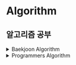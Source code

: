 # Algorithm
## 알고리즘 공부

<details>
  <summary>Baekjoon Algorithm</summary>
  <div markdown="1">
  
 <details>
   <summary>&nbsp;&nbsp;&nbsp;[CLASS 1] 문제 보기</summary>
    <div markdown="1">
  
- [[1000] A+B](https://github.com/okpyo12/Algorithm/tree/master/Baekjoon%20Algorithm/CLASS%201/Baekjoon_1000)
- [[1001] A-B](https://github.com/okpyo12/Algorithm/tree/master/Baekjoon%20Algorithm/CLASS%201/Baekjoon_1001)
- [[1008] A/B](https://github.com/okpyo12/Algorithm/tree/master/Baekjoon%20Algorithm/CLASS%201/Baekjoon_1008)
- [[1152] 단어의 개수](https://github.com/okpyo12/Algorithm/tree/master/Baekjoon%20Algorithm/CLASS%201/Baekjoon_1152)
- [[1157] 단어 공부](https://github.com/okpyo12/Algorithm/tree/master/Baekjoon%20Algorithm/CLASS%201/Baekjoon_1157)
- [[1330] 두 수 비교하기](https://github.com/okpyo12/Algorithm/tree/master/Baekjoon%20Algorithm/CLASS%201/Baekjoon_1330)
- [[1546] 평균](https://github.com/okpyo12/Algorithm/tree/master/Baekjoon%20Algorithm/CLASS%201/Baekjoon_1546)
- [[2438] 별 찍기 - 1](https://github.com/okpyo12/Algorithm/tree/master/Baekjoon%20Algorithm/CLASS%201/Baekjoon_2438)
- [[2439] 별 찍기 - 2](https://github.com/okpyo12/Algorithm/tree/master/Baekjoon%20Algorithm/CLASS%201/Baekjoon_2439)
- [[2475] 검증수](https://github.com/okpyo12/Algorithm/tree/master/Baekjoon%20Algorithm/CLASS%201/Baekjoon_2475)
- [[2557] Hello World](https://github.com/okpyo12/Algorithm/tree/master/Baekjoon%20Algorithm/CLASS%201/Baekjoon_2557)
- [[2562] 최댓값](https://github.com/okpyo12/Algorithm/tree/master/Baekjoon%20Algorithm/CLASS%201/Baekjoon_2562)
- [[2577] 숫자의 개수](https://github.com/okpyo12/Algorithm/tree/master/Baekjoon%20Algorithm/CLASS%201/Baekjoon_2577)
- [[2675] 문자열 반복](https://github.com/okpyo12/Algorithm/tree/master/Baekjoon%20Algorithm/CLASS%201/Baekjoon_2675)
- [[2739] 구구단](https://github.com/okpyo12/Algorithm/tree/master/Baekjoon%20Algorithm/CLASS%201/Baekjoon_2739)
- [[2741] N 찍기](https://github.com/okpyo12/Algorithm/tree/master/Baekjoon%20Algorithm/CLASS%201/Baekjoon_2741)
- [[2742] 기찍 N](https://github.com/okpyo12/Algorithm/tree/master/Baekjoon%20Algorithm/CLASS%201/Baekjoon_2742)
- [[2753] 윤년](https://github.com/okpyo12/Algorithm/tree/master/Baekjoon%20Algorithm/CLASS%201/Baekjoon_2753)
- [[2884] 알람 시계](https://github.com/okpyo12/Algorithm/tree/master/Baekjoon%20Algorithm/CLASS%201/Baekjoon_2884)
- [[2908] 상수](https://github.com/okpyo12/Algorithm/tree/master/Baekjoon%20Algorithm/CLASS%201/Baekjoon_2908)
- [[2920] 음계](https://github.com/okpyo12/Algorithm/tree/master/Baekjoon%20Algorithm/CLASS%201/Baekjoon_2920)
- [[3052] 나머지](https://github.com/okpyo12/Algorithm/tree/master/Baekjoon%20Algorithm/CLASS%201/Baekjoon_3052)
- [[8958] OX퀴즈](https://github.com/okpyo12/Algorithm/tree/master/Baekjoon%20Algorithm/CLASS%201/Baekjoon_8958)
- [[9498] 시험 성적](https://github.com/okpyo12/Algorithm/tree/master/Baekjoon%20Algorithm/CLASS%201/Baekjoon_9498)
- [[10171] 고양이](https://github.com/okpyo12/Algorithm/tree/master/Baekjoon%20Algorithm/CLASS%201/Baekjoon_10171)
- [[10172] 개](https://github.com/okpyo12/Algorithm/tree/master/Baekjoon%20Algorithm/CLASS%201/Baekjoon_10172)
- [[10809] 알파벳 찾기](https://github.com/okpyo12/Algorithm/tree/master/Baekjoon%20Algorithm/CLASS%201/Baekjoon_10809)
- [[10818] 최소, 최대](https://github.com/okpyo12/Algorithm/tree/master/Baekjoon%20Algorithm/CLASS%201/Baekjoon_10818)
- [[10869] 사칙연산](https://github.com/okpyo12/Algorithm/tree/master/Baekjoon%20Algorithm/CLASS%201/Baekjoon_10869)
- [[10871] X보다 작은 수](https://github.com/okpyo12/Algorithm/tree/master/Baekjoon%20Algorithm/CLASS%201/Baekjoon_10871)
- [[10950] A+B - 3](https://github.com/okpyo12/Algorithm/tree/master/Baekjoon%20Algorithm/CLASS%201/Baekjoon_10950)
- [[10951] A+B - 4](https://github.com/okpyo12/Algorithm/tree/master/Baekjoon%20Algorithm/CLASS%201/Baekjoon_10951)
- [[10952] A+B - 5](https://github.com/okpyo12/Algorithm/tree/master/Baekjoon%20Algorithm/CLASS%201/Baekjoon_10952)
- [[10998] AxB](https://github.com/okpyo12/Algorithm/tree/master/Baekjoon%20Algorithm/CLASS%201/Baekjoon_10998)
- [[11654] 아스키 코드](https://github.com/okpyo12/Algorithm/tree/master/Baekjoon%20Algorithm/CLASS%201/Baekjoon_11654)
- [[11720] 숫자의 합](https://github.com/okpyo12/Algorithm/tree/master/Baekjoon%20Algorithm/CLASS%201/Baekjoon_11720)

  </div>
  </details>

 <details>
   <summary>&nbsp;&nbsp;&nbsp;[CLASS 2] 문제 보기</summary>
    <div markdown="1">
  
- [[1018] 체스판 다시 칠하기](https://github.com/okpyo12/Algorithm/tree/master/Baekjoon%20Algorithm/CLASS%202/Baekjoon_1018)
- [[1085] 직사각형에서 탈출](https://github.com/okpyo12/Algorithm/tree/master/Baekjoon%20Algorithm/CLASS%202/Baekjoon_1085)
- [[1181] 단어 정렬](https://github.com/okpyo12/Algorithm/tree/master/Baekjoon%20Algorithm/CLASS%202/Baekjoon_1181)
- [[1259] 팰린드롬수](https://github.com/okpyo12/Algorithm/tree/master/Baekjoon%20Algorithm/CLASS%202/Baekjoon_1259)
- [[1436] 영화감독 숌](https://github.com/okpyo12/Algorithm/tree/master/Baekjoon%20Algorithm/CLASS%202/Baekjoon_1436)
- [[1654] 랜선 자르기](https://github.com/okpyo12/Algorithm/tree/master/Baekjoon%20Algorithm/CLASS%202/Baekjoon_1654)
- [[1874] 스택 수열](https://github.com/okpyo12/Algorithm/tree/master/Baekjoon%20Algorithm/CLASS%202/Baekjoon_1874)
- [[1920] 수 찾기](https://github.com/okpyo12/Algorithm/tree/master/Baekjoon%20Algorithm/CLASS%202/Baekjoon_1920)
- [[1929] 소수 구하기](https://github.com/okpyo12/Algorithm/tree/master/Baekjoon%20Algorithm/CLASS%202/Baekjoon_1929)
- [[1966] 프린트 큐](https://github.com/okpyo12/Algorithm/tree/master/Baekjoon%20Algorithm/CLASS%202/Baekjoon_1966)
- [[1978] 소수 찾기](https://github.com/okpyo12/Algorithm/tree/master/Baekjoon%20Algorithm/CLASS%202/Baekjoon_1978)
- [[2108] 통계학](https://github.com/okpyo12/Algorithm/tree/master/Baekjoon%20Algorithm/CLASS%202/Baekjoon_2108)
- [[2164] 카드2](https://github.com/okpyo12/Algorithm/tree/master/Baekjoon%20Algorithm/CLASS%202/Baekjoon_2164)
- [[2231] 분해합](https://github.com/okpyo12/Algorithm/tree/master/Baekjoon%20Algorithm/CLASS%202/Baekjoon_2231)
- [[2292] 벌집](https://github.com/okpyo12/Algorithm/tree/master/Baekjoon%20Algorithm/CLASS%202/Baekjoon_2292)
- [[2609] 최대공약수와 최소공배수](https://github.com/okpyo12/Algorithm/tree/master/Baekjoon%20Algorithm/CLASS%202/Baekjoon_2609)
- [[2751] 수 정렬하기2](https://github.com/okpyo12/Algorithm/tree/master/Baekjoon%20Algorithm/CLASS%202/Baekjoon_2751)
- [[2775] 부녀회장이 될테야](https://github.com/okpyo12/Algorithm/tree/master/Baekjoon%20Algorithm/CLASS%202/Baekjoon_2775)
- [[2798] 블랙잭](https://github.com/okpyo12/Algorithm/tree/master/Baekjoon%20Algorithm/CLASS%202/Baekjoon_2798)
- [[2805] 나무 자르기](https://github.com/okpyo12/Algorithm/tree/master/Baekjoon%20Algorithm/CLASS%202/Baekjoon_2805)
- [[2839] 설탕 배달](https://github.com/okpyo12/Algorithm/tree/master/Baekjoon%20Algorithm/CLASS%202/Baekjoon_2839)
- [[2869] 달팽이는 올라가고 싶다](https://github.com/okpyo12/Algorithm/tree/master/Baekjoon%20Algorithm/CLASS%202/Baekjoon_2869)
- [[4153] 직각삼각형](https://github.com/okpyo12/Algorithm/tree/master/Baekjoon%20Algorithm/CLASS%202/Baekjoon_4153)
- [[4949] 균형잡힌 세상](https://github.com/okpyo12/Algorithm/tree/master/Baekjoon%20Algorithm/CLASS%202/Baekjoon_4949)
- [[7568] 덩치](https://github.com/okpyo12/Algorithm/tree/master/Baekjoon%20Algorithm/CLASS%202/Baekjoon_7568)
- [[9012] 괄호](https://github.com/okpyo12/Algorithm/tree/master/Baekjoon%20Algorithm/CLASS%202/Baekjoon_9012)
- [[10250] ACM 호텔](https://github.com/okpyo12/Algorithm/tree/master/Baekjoon%20Algorithm/CLASS%202/Baekjoon_10250)
- [[10773] 제로](https://github.com/okpyo12/Algorithm/tree/master/Baekjoon%20Algorithm/CLASS%202/Baekjoon_10773)
- [[10814] 나이순 정렬](https://github.com/okpyo12/Algorithm/tree/master/Baekjoon%20Algorithm/CLASS%202/Baekjoon_10814)
- [[10816] 숫자 카드2](https://github.com/okpyo12/Algorithm/tree/master/Baekjoon%20Algorithm/CLASS%202/Baekjoon_10816)
- [[10828] 스택](https://github.com/okpyo12/Algorithm/tree/master/Baekjoon%20Algorithm/CLASS%202/Baekjoon_10828)
- [[10845] 큐](https://github.com/okpyo12/Algorithm/tree/master/Baekjoon%20Algorithm/CLASS%202/Baekjoon_10845)
- [[10866] 덱](https://github.com/okpyo12/Algorithm/tree/master/Baekjoon%20Algorithm/CLASS%202/Baekjoon_10866)
- [[10989] 수 정렬하기 3](https://github.com/okpyo12/Algorithm/tree/master/Baekjoon%20Algorithm/CLASS%202/Baekjoon_10989)
- [[11050] 이항 계수1](https://github.com/okpyo12/Algorithm/tree/master/Baekjoon%20Algorithm/CLASS%202/Baekjoon_11050)
- [[11650] 좌표 정렬하기](https://github.com/okpyo12/Algorithm/tree/master/Baekjoon%20Algorithm/CLASS%202/Baekjoon_11650)
- [[11651] 좌표 정렬하기 2](https://github.com/okpyo12/Algorithm/tree/master/Baekjoon%20Algorithm/CLASS%202/Baekjoon_11651)
- [[11866] 요세푸스 문제 0](https://github.com/okpyo12/Algorithm/tree/master/Baekjoon%20Algorithm/CLASS%202/Baekjoon_11866)

  </div>
  </details>
     
 <details>
   <summary>&nbsp;&nbsp;&nbsp;[CLASS 3] 문제 보기</summary>
    <div markdown="1">
  
- [[1003] 피보나치 함수](https://github.com/okpyo12/Algorithm/tree/master/Baekjoon%20Algorithm/CLASS%203/Baekjoon_1003)
- [[1012] 유기농 배추](https://github.com/okpyo12/Algorithm/tree/master/Baekjoon%20Algorithm/CLASS%203/Baekjoon_1012)
- [[1074] Z](https://github.com/okpyo12/Algorithm/tree/master/Baekjoon%20Algorithm/CLASS%203/Baekjoon_1074)
- [[1107] 리모컨](https://github.com/okpyo12/Algorithm/tree/master/Baekjoon%20Algorithm/CLASS%203/Baekjoon_1107)
- [[1260] DFS와 BFS](https://github.com/okpyo12/Algorithm/tree/master/Baekjoon%20Algorithm/CLASS%203/Baekjoon_1260)
- [[1389] 케빈 베이컨의 6단계 법칙](https://github.com/okpyo12/Algorithm/tree/master/Baekjoon%20Algorithm/CLASS%203/Baekjoon_1389)
- [[1463] 1로 만들기](https://github.com/okpyo12/Algorithm/tree/master/Baekjoon%20Algorithm/CLASS%203/Baekjoon_1463)
- [[1541] 잃어버린 괄호](https://github.com/okpyo12/Algorithm/tree/master/Baekjoon%20Algorithm/CLASS%203/Baekjoon_1541)
- [[1620] 나는야 포켓몬 마스터 이다솜](https://github.com/okpyo12/Algorithm/tree/master/Baekjoon%20Algorithm/CLASS%203/Baekjoon_1620)
- [[1676] 팩토리얼 0의 개수](https://github.com/okpyo12/Algorithm/tree/master/Baekjoon%20Algorithm/CLASS%203/Baekjoon_1676)
- [[1697] 숨바꼭질](https://github.com/okpyo12/Algorithm/tree/master/Baekjoon%20Algorithm/CLASS%203/Baekjoon_1697)
- [[1764] 듣보잡](https://github.com/okpyo12/Algorithm/tree/master/Baekjoon%20Algorithm/CLASS%203/Baekjoon_1764)
- [[1780] 종이의 개수](https://github.com/okpyo12/Algorithm/tree/master/Baekjoon%20Algorithm/CLASS%203/Baekjoon_1780)
- [[1927] 최소 힙](https://github.com/okpyo12/Algorithm/tree/master/Baekjoon%20Algorithm/CLASS%203/Baekjoon_1927)
- [[1931] 회의실 배정](https://github.com/okpyo12/Algorithm/tree/master/Baekjoon%20Algorithm/CLASS%203/Baekjoon_1931)
- [[1992] 쿼드트리](https://github.com/okpyo12/Algorithm/tree/master/Baekjoon%20Algorithm/CLASS%203/Baekjoon_1992)
- [[2178] 미로 탐색](https://github.com/okpyo12/Algorithm/tree/master/Baekjoon%20Algorithm/CLASS%203/Baekjoon_2178)
- [[2606] 바이러스](https://github.com/okpyo12/Algorithm/tree/master/Baekjoon%20Algorithm/CLASS%203/Baekjoon_2606)
  </div>
  </details>
        
    </div>
  </details>
  
  <details>
  <summary>Programmers Algorithm</summary>
  <div markdown="1">
  
  <details>
   <summary>&nbsp;&nbsp;&nbsp;Level 1 문제 보기</summary>
   <div markdown="1">
   
   - [2016년](https://github.com/okpyo12/Algorithm/tree/master/Programmers%20Algorithm/Level%201/2016%EB%85%84)
   - [가운데 글자 가져오기](https://github.com/okpyo12/Algorithm/tree/master/Programmers%20Algorithm/Level%201/%EA%B0%80%EC%9A%B4%EB%8D%B0%20%EA%B8%80%EC%9E%90%20%EA%B0%80%EC%A0%B8%EC%98%A4%EA%B8%B0)
   - [같은 숫자는 싫어](https://github.com/okpyo12/Algorithm/tree/master/Programmers%20Algorithm/Level%201/%EA%B0%99%EC%9D%80%20%EC%88%AB%EC%9E%90%EB%8A%94%20%EC%8B%AB%EC%96%B4)
   - [로또의 최고 순위와 최저 순위](https://github.com/okpyo12/Algorithm/tree/master/Programmers%20Algorithm/Level%201/%EB%A1%9C%EB%98%90%EC%9D%98%20%EC%B5%9C%EA%B3%A0%20%EC%88%9C%EC%9C%84%EC%99%80%20%EC%B5%9C%EC%A0%80%20%EC%88%9C%EC%9C%84)
   - [문자열을 정수로 바꾸기](https://github.com/okpyo12/Algorithm/tree/master/Programmers%20Algorithm/Level%201/%EB%AC%B8%EC%9E%90%EC%97%B4%EC%9D%84%20%EC%A0%95%EC%88%98%EB%A1%9C%20%EB%B0%94%EA%BE%B8%EA%B8%B0)
   - [수박수박수박수박수박수?](https://github.com/okpyo12/Algorithm/tree/master/Programmers%20Algorithm/Level%201/%EC%88%98%EB%B0%95%EC%88%98%EB%B0%95%EC%88%98%EB%B0%95%EC%88%98%EB%B0%95%EC%88%98%EB%B0%95%EC%88%98%3F)
   - [시저 암호](https://github.com/okpyo12/Algorithm/tree/master/Programmers%20Algorithm/Level%201/%EC%8B%9C%EC%A0%80%20%EC%95%94%ED%98%B8)
   - [신규 아이디 추천](https://github.com/okpyo12/Algorithm/tree/master/Programmers%20Algorithm/Level%201/%EC%8B%A0%EA%B7%9C%20%EC%95%84%EC%9D%B4%EB%94%94%20%EC%B6%94%EC%B2%9C)
   - [완주하지 못한 선수](https://github.com/okpyo12/Algorithm/tree/master/Programmers%20Algorithm/Level%201/%EC%99%84%EC%A3%BC%ED%95%98%EC%A7%80%20%EB%AA%BB%ED%95%9C%20%EC%84%A0%EC%88%98)
   - [자릿수 더하기](https://github.com/okpyo12/Algorithm/tree/master/Programmers%20Algorithm/Level%201/%EC%9E%90%EB%A6%BF%EC%88%98%20%EB%8D%94%ED%95%98%EA%B8%B0)
   - [자연수 뒤집어 배열로 만들기](https://github.com/okpyo12/Algorithm/tree/master/Programmers%20Algorithm/Level%201/%EC%9E%90%EC%97%B0%EC%88%98%20%EB%92%A4%EC%A7%91%EC%96%B4%20%EB%B0%B0%EC%97%B4%EB%A1%9C%20%EB%A7%8C%EB%93%A4%EA%B8%B0)
   - [제일 작은 수 제거하기](https://github.com/okpyo12/Algorithm/tree/master/Programmers%20Algorithm/Level%201/%EC%A0%9C%EC%9D%BC%20%EC%9E%91%EC%9D%80%20%EC%88%98%20%EC%A0%9C%EA%B1%B0%ED%95%98%EA%B8%B0)
   - [직사각형 별찍기](https://github.com/okpyo12/Algorithm/tree/master/Programmers%20Algorithm/Level%201/%EC%A7%81%EC%82%AC%EA%B0%81%ED%98%95%20%EB%B3%84%EC%B0%8D%EA%B8%B0)
   - [짝수와 홀수](https://github.com/okpyo12/Algorithm/tree/master/Programmers%20Algorithm/Level%201/%EC%A7%9D%EC%88%98%EC%99%80%20%ED%99%80%EC%88%98)
   - [평균 구하기](https://github.com/okpyo12/Algorithm/tree/master/Programmers%20Algorithm/Level%201/%ED%8F%89%EA%B7%A0%20%EA%B5%AC%ED%95%98%EA%B8%B0)
   - [핸드폰 번호 가리기](https://github.com/okpyo12/Algorithm/tree/master/Programmers%20Algorithm/Level%201/%ED%95%B8%EB%93%9C%ED%8F%B0%20%EB%B2%88%ED%98%B8%20%EA%B0%80%EB%A6%AC%EA%B8%B0)
   - [행렬의 덧셈](https://github.com/okpyo12/Algorithm/tree/master/Programmers%20Algorithm/Level%201/%ED%96%89%EB%A0%AC%EC%9D%98%20%EB%8D%A7%EC%85%88)
   - [x만큼 간격이 있는 n개의 숫자](https://github.com/okpyo12/Algorithm/tree/master/Programmers%20Algorithm/Level%201/x%EB%A7%8C%ED%81%BC%20%EA%B0%84%EA%B2%A9%EC%9D%B4%20%EC%9E%88%EB%8A%94%20n%EA%B0%9C%EC%9D%98%20%EC%88%AB%EC%9E%90)
  </div>
  </details>